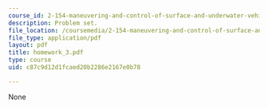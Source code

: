 ```yaml
---
course_id: 2-154-maneuvering-and-control-of-surface-and-underwater-vehicles-13-49-fall-2004
description: Problem set.
file_location: /coursemedia/2-154-maneuvering-and-control-of-surface-and-underwater-vehicles-13-49-fall-2004/c87c9d12d1fcaed20b2286e2167e0b78_homework_3.pdf
file_type: application/pdf
layout: pdf
title: homework_3.pdf
type: course
uid: c87c9d12d1fcaed20b2286e2167e0b78

---
```

None